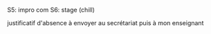 S5: impro com
S6: stage (chill)

justificatif d'absence à envoyer au secrétariat puis à mon enseignant 